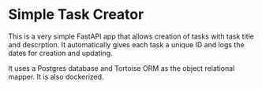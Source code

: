 # Simple Task Creator

This is a very simple FastAPI app that allows creation of tasks with task title and descrption. It automatically gives each task a unique ID and logs the dates for creation and updating.

It uses a Postgres database and Tortoise ORM as the object relational mapper. It is also dockerized.
